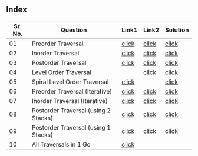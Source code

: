 ## Index 

Sr. No. | Question|Link1 | Link2 | Solution
---|---|---|---|---
01 | Preorder Traversal | [click](https://practice.geeksforgeeks.org/problems/preorder-traversal/1?utm_source=youtube&utm_medium=collab_striver_ytdescription&utm_campaign=preorder-traversal) |[click](https://leetcode.com/problems/binary-tree-preorder-traversal/)| [click](./Solutions/PreOrderRecursive.java)
02 | Inorder Traversal | [click](https://practice.geeksforgeeks.org/problems/inorder-traversal/1?utm_source=youtube&utm_medium=collab_striver_ytdescription&utm_campaign=inorder-traversal) | [click](https://leetcode.com/problems/binary-tree-inorder-traversal/) | [click](./Solutions/inOrderRecursive.java)
03 | Postorder Traversal | [click](https://practice.geeksforgeeks.org/problems/postorder-traversal/1?utm_source=youtube&utm_medium=collab_striver_ytdescription&utm_campaign=postorder-traversal) |[click](https://leetcode.com/problems/binary-tree-postorder-traversal/)| [click](./Solutions/)
04 | Level Order Traversal || [click](https://leetcode.com/problems/binary-tree-level-order-traversal/) | [click](./Solutions/LevelOrderTraversal.java)
05 | Spiral Level Order Traversal | [click](https://practice.geeksforgeeks.org/problems/level-order-traversal-in-spiral-form/1?utm_source=youtube&utm_medium=collab_striver_ytdescription&utm_campaign=level-order-traversal-in-spiral-form) || [click](./Solutions/SpiralLevelOrderTraversal.java)
06 | Preorder Traversal (Iterative) | [click](https://practice.geeksforgeeks.org/problems/preorder-traversal/1?utm_source=youtube&utm_medium=collab_striver_ytdescription&utm_campaign=preorder-traversal) | [click](https://leetcode.com/problems/binary-tree-preorder-traversal/) | [click](./Solutions/PreOrderRecursive.java)
07 | Inorder Traversal (Iterative) | [click](https://practice.geeksforgeeks.org/problems/inorder-traversal/1?utm_source=youtube&utm_medium=collab_striver_ytdescription&utm_campaign=inorder-traversal) | [click](https://leetcode.com/problems/binary-tree-inorder-traversal/) | [click](./Solutions/InorderTraversal.java)
08 | Postorder Traversal (using 2 Stacks)| [click](https://practice.geeksforgeeks.org/problems/postorder-traversal/1?utm_source=youtube&utm_medium=collab_striver_ytdescription&utm_campaign=ostorder-traversal) | [click](https://leetcode.com/problems/binary-tree-postorder-traversal/) | [click](./Solutions/PostorderTraversalUsing2stacks.java)
09 | Postorder Traversal (using 1 Stacks)| [click](https://practice.geeksforgeeks.org/problems/postorder-traversal/1?utm_source=youtube&utm_medium=collab_striver_ytdescription&utm_campaign=ostorder-traversal) | [click](https://leetcode.com/problems/binary-tree-postorder-traversal/) | [click](./Solutions/postOrderTraversalUsing1Stack.java)
10 | All Traversals in 1 Go | [click]()